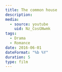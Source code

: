 ```yaml
---
title: The common house 
description:
media:
  - source: youtube
    uid: Nz_CosGNwmk
tags:
  - Drama
  - Romance
date: 2016-06-01
dateFormat: "%b %Y"
duration: 5
type: film
---
```

